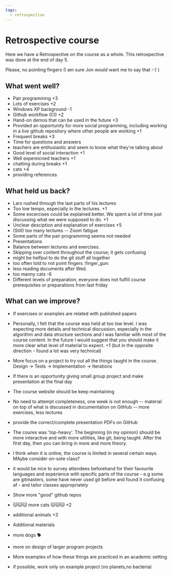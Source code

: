 ```yaml
---
tags:
  - retrospective
---
```


# Retrospective course

Here we have a Retrospective on the course as a whole.
This retrospective was done at the end of day 5.

Please, no pointing fingers (I am sure Jon would want me to say that :-) )

## What went well?

- Pair programming +3
- Lots of exercises +2
- Windows XP background -1
- Github workflow (CI) +2
- Hand-on demos that can be used in the future +3
- Provided an opportunity for more social programming, including working in a live github repository where other people are working +1
- Frequent breaks +3
- Time for questions and answers
- teachers are enthusiastic and seem to know what they're talking about
- Good level of social interaction +1
- Well expereicned teachers +1
- chatting during breaks +1
- cats +4
- providing references

## What held us back?

- Lars rushed through the last parts of his lectures
- Too low tempo, especially in the lectures. +1
- Some excercises could be explained better. We spent a lot of time just discussing what we were supposed to do. +1
- Unclear desciption and explanation of exercises +5
- (Still) too many lectures -- Zoom fatigue
- Some parts of the pair programming seems not needed
- Presentations
- Balance between lectures and exercises.
- Skipping over content throughout the course; it gets confusing
- might be helfpul to do the git stuff all together
- too often told to not point fingers :finger_gun:
- less reading documents after Wed.
- too manny cats -6
- Different levels of preparation, everyone does not fulfill course prerequisites or preparations from last friday


## What can we improve?

- If exercises or examples are related with published papers
- Personally, I felt that the course was held at too low level. I was expecting more details and technical discussion, especially in the algorithm and data structure sections and I was familiar with most of the course content. In the future I would suggest that you should make it more clear what level of material to expect. +1 (but in the opposite direction - found a lot was very technical)
- More focus on a project to try out all the things taught in the course. Design -> Tests -> Implementation -> Iterations
- If there is an opportunity giving small group project and make presentation at the final day
- The course website should be keep maintaining
- No need to attempt completeness, one week is not enough -- material on top of what is discussed in documentation on GitHub -- more exercises, less lectures
- provide the correct/complete presentation PDFs on GitHub
- The coures was 'top-heavy'. The beginning (in my opinion) should be more interactive and with more utilities, like git, being taught. After the first day, then you can bring in more and more theory.
- I think when it is online, the course is limited in several certain ways. MAybe consider on-sote class?
- it would be nice to survey attendees beforehand for their favourite languages and experience with specific parts of the course - e.g some are gitmasters, some have never used git before and found it confusing af - and tailor classes appropriately
- Show more "good" github repos
- 🐱🐱🐱 more cats 🐱🐱🐱 +2
- additional animals +3
- Additional materials
- more dogs :dog2:
- more on design of larger program projects
- More examples of how these things are practiced in an academic setting

- if possible, work only on example project (no planets,no bacteria)

